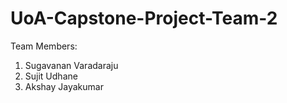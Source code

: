 # UoA-Capstone-Project-Team-2

Team Members:
1. Sugavanan Varadaraju
2. Sujit Udhane
3. Akshay Jayakumar